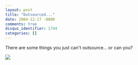 ```yaml
---
layout: post
title: "Outsourced..."
date: 2004-12-17 -0800
comments: true
disqus_identifier: 1744
categories: []
---
```

There are some things you just can't outsource... or can you?

![](/images/Outsourced.gif)

